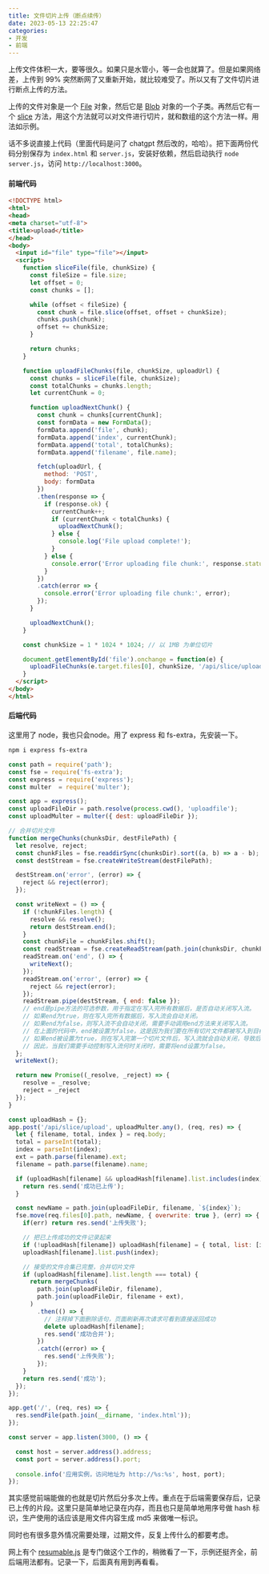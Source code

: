 ```yaml
---
title: 文件切片上传（断点续传）
date: 2023-05-13 22:25:47
categories:
- 开发
- 前端
---
```


上传文件体积一大，要等很久。如果只是水管小，等一会也就算了。但是如果网络差，上传到 99% 突然断网了又重新开始，就比较难受了。所以又有了文件切片进行断点上传的方法。

上传的文件对象是一个 [File](https://developer.mozilla.org/zh-CN/docs/Web/API/File) 对象，然后它是 [Blob](https://developer.mozilla.org/zh-CN/docs/Web/API/Blob) 对象的一个子类。再然后它有一个 [slice](https://developer.mozilla.org/zh-CN/docs/Web/API/Blob/slice) 方法，用这个方法就可以对文件进行切片，就和数组的这个方法一样。用法如示例。

话不多说直接上代码（里面代码是问了 chatgpt 然后改的，哈哈）。把下面两份代码分别保存为 `index.html` 和 `server.js`，安装好依赖，然后启动执行 `node server.js`，访问 `http://localhost:3000`。

<!-- more -->

#### 前端代码

```html
<!DOCTYPE html>
<html>
<head>
<meta charset="utf-8">
<title>upload</title>
</head>
<body>
  <input id="file" type="file"></input>
  <script>
    function sliceFile(file, chunkSize) {
      const fileSize = file.size;
      let offset = 0;
      const chunks = [];

      while (offset < fileSize) {
        const chunk = file.slice(offset, offset + chunkSize);
        chunks.push(chunk);
        offset += chunkSize;
      }

      return chunks;
    }

    function uploadFileChunks(file, chunkSize, uploadUrl) {
      const chunks = sliceFile(file, chunkSize);
      const totalChunks = chunks.length;
      let currentChunk = 0;

      function uploadNextChunk() {
        const chunk = chunks[currentChunk];
        const formData = new FormData();
        formData.append('file', chunk);
        formData.append('index', currentChunk);
        formData.append('total', totalChunks);
        formData.append('filename', file.name);

        fetch(uploadUrl, {
          method: 'POST',
          body: formData
        })
        .then(response => {
          if (response.ok) {
            currentChunk++;
            if (currentChunk < totalChunks) {
              uploadNextChunk();
            } else {
              console.log('File upload complete!');
            }
          } else {
            console.error('Error uploading file chunk:', response.statusText);
          }
        })
        .catch(error => {
          console.error('Error uploading file chunk:', error);
        });
      }

      uploadNextChunk();
    }

    const chunkSize = 1 * 1024 * 1024; // 以 1MB 为单位切片

    document.getElementById('file').onchange = function(e) {
      uploadFileChunks(e.target.files[0], chunkSize, '/api/slice/upload');
    }
  </script>
</body>
</html>
```

#### 后端代码

这里用了 node，我也只会node。用了 express 和 fs-extra，先安装一下。

```bash
npm i express fs-extra
```

```js
const path = require('path');
const fse = require('fs-extra');
const express = require('express');
const multer  = require('multer');

const app = express();
const uploadFileDir = path.resolve(process.cwd(), 'uploadfile');
const uploadMulter = multer({ dest: uploadFileDir });

// 合并切片文件
function mergeChunks(chunksDir, destFilePath) {
  let resolve, reject;
  const chunkFiles = fse.readdirSync(chunksDir).sort((a, b) => a - b);
  const destStream = fse.createWriteStream(destFilePath);

  destStream.on('error', (error) => {
    reject && reject(error);
  });

  const writeNext = () => {
    if (!chunkFiles.length) {
      resolve && resolve();
      return destStream.end();
    }
    const chunkFile = chunkFiles.shift();
    const readStream = fse.createReadStream(path.join(chunksDir, chunkFile));
    readStream.on('end', () => {
      writeNext();
    });
    readStream.on('error', (error) => {
      reject && reject(error);
    });
    readStream.pipe(destStream, { end: false });
    // end是pipe方法的可选参数，用于指定在写入完所有数据后，是否自动关闭写入流。
    // 如果end为true，则在写入完所有数据后，写入流会自动关闭。
    // 如果end为false，则写入流不会自动关闭，需要手动调用end方法来关闭写入流。
    // 在上面的代码中，end被设置为false，这是因为我们要在所有切片文件都被写入到目标文件后，手动调用end方法来关闭写入流。
    // 如果end被设置为true，则在写入完第一个切片文件后，写入流就会自动关闭，导致后续的切片文件无法写入目标文件。
    // 因此，当我们需要手动控制写入流何时关闭时，需要将end设置为false。
  };
  writeNext();

  return new Promise((_resolve, _reject) => {
    resolve = _resolve;
    reject = _reject
  });
}

const uploadHash = {};
app.post('/api/slice/upload', uploadMulter.any(), (req, res) => {
  let { filename, total, index } = req.body;
  total = parseInt(total);
  index = parseInt(index);
  ext = path.parse(filename).ext;
  filename = path.parse(filename).name;

  if (uploadHash[filename] && uploadHash[filename].list.includes(index)) {
    return res.send('成功已上传');
  }

  const newName = path.join(uploadFileDir, filename, `${index}`);
  fse.move(req.files[0].path, newName, { overwrite: true }, (err) => {
    if(err) return res.send('上传失败');

    // 把已上传成功的文件记录起来
    if (!uploadHash[filename]) uploadHash[filename] = { total, list: [index] };
    uploadHash[filename].list.push(index);

    // 接受的文件合集已完整，合并切片文件
    if (uploadHash[filename].list.length === total) {
      return mergeChunks(
        path.join(uploadFileDir, filename),
        path.join(uploadFileDir, filename + ext),
      )
        .then(() => {
          // 注释掉下面删除语句，页面刷新再次请求可看到直接返回成功
          delete uploadHash[filename];
          res.send('成功合并');
        })
        .catch((error) => {
          res.send('上传失败');
        });
    }
    return res.send('成功');
  });
});

app.get('/', (req, res) => {
  res.sendFile(path.join(__dirname, 'index.html'));
});

const server = app.listen(3000, () => {

  const host = server.address().address;
  const port = server.address().port;
 
  console.info('应用实例，访问地址为 http://%s:%s', host, port);
});
```

其实感觉前端能做的也就是切片然后分多次上传。重点在于后端需要保存后，记录已上传的片段。这里只是简单地记录在内存，而且也只是简单地用序号做 hash 标识，生产使用的话应该是用文件内容生成 md5 来做唯一标识。

同时也有很多意外情况需要处理，过期文件，反复上传什么的都要考虑。

网上有个 [resumable.js](https://github.com/23/resumable.js) 是专门做这个工作的，稍微看了一下，示例还挺齐全，前后端用法都有。记录一下，后面真有用到再看看。